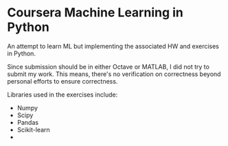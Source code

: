 # Coursera Machine Learning in Python

An attempt to learn ML but implementing the associated HW and exercises in Python. 

Since submission should be in either Octave or MATLAB, I did not try to submit my work. This means, there's no verification on correctness beyond personal efforts to ensure correctness.

Libraries used in the exercises include:

- Numpy
- Scipy
- Pandas
- Scikit-learn
- 
